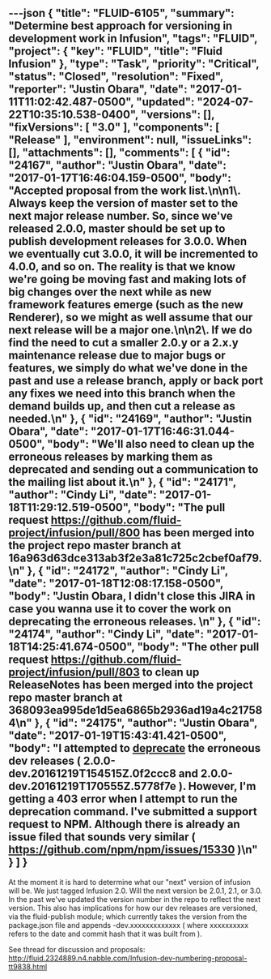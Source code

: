 ---json
{
  "title": "FLUID-6105",
  "summary": "Determine best approach for versioning in development work in Infusion",
  "tags": "FLUID",
  "project": {
    "key": "FLUID",
    "title": "Fluid Infusion"
  },
  "type": "Task",
  "priority": "Critical",
  "status": "Closed",
  "resolution": "Fixed",
  "reporter": "Justin Obara",
  "date": "2017-01-11T11:02:42.487-0500",
  "updated": "2024-07-22T10:35:10.538-0400",
  "versions": [],
  "fixVersions": [
    "3.0"
  ],
  "components": [
    "Release"
  ],
  "environment": null,
  "issueLinks": [],
  "attachments": [],
  "comments": [
    {
      "id": "24167",
      "author": "Justin Obara",
      "date": "2017-01-17T16:46:04.159-0500",
      "body": "Accepted proposal from the work list.\n\n1\\. Always keep the version of master set to the next major release number. So, since we've released 2.0.0, master should be set up to publish development releases for 3.0.0. When we eventually cut 3.0.0, it will be incremented to 4.0.0, and so on. The reality is that we know we're going be moving fast and making lots of big changes over the next while as new framework features emerge (such as the new Renderer), so we might as well assume that our next release will be a major one.\n\n2\\. If we do find the need to cut a smaller 2.0.y or a 2.x.y maintenance release due to major bugs or features, we simply do what we've done in the past and use a release branch, apply or back port any fixes we need into this branch when the demand builds up, and then cut a release as needed.\n"
    },
    {
      "id": "24169",
      "author": "Justin Obara",
      "date": "2017-01-17T16:46:31.044-0500",
      "body": "We'll also need to clean up the erroneous releases by marking them as deprecated and sending out a communication to the mailing list about it.\n"
    },
    {
      "id": "24171",
      "author": "Cindy Li",
      "date": "2017-01-18T11:29:12.519-0500",
      "body": "The pull request <https://github.com/fluid-project/infusion/pull/800> has been merged into the project repo master branch at 16a963d63dce313ab3f2e3a81c725c2cbef0af79.\n"
    },
    {
      "id": "24172",
      "author": "Cindy Li",
      "date": "2017-01-18T12:08:17.158-0500",
      "body": "Justin Obara, I didn't close this JIRA in case you wanna use it to cover the work on deprecating the erroneous releases.&#x20;\n"
    },
    {
      "id": "24174",
      "author": "Cindy Li",
      "date": "2017-01-18T14:25:41.674-0500",
      "body": "The other pull request <https://github.com/fluid-project/infusion/pull/803> to clean up ReleaseNotes has been merged into the project repo master branch at 368093ea995de1d5ea6865b2936ad19a4c217584\n"
    },
    {
      "id": "24175",
      "author": "Justin Obara",
      "date": "2017-01-19T15:43:41.421-0500",
      "body": "I attempted to [deprecate](https://docs.npmjs.com/cli/deprecate) the erroneous dev releases (  2.0.0-dev.20161219T154515Z.0f2ccc8 and 2.0.0-dev.20161219T170555Z.5778f7e ). However, I'm getting a 403 error when I attempt to run the deprecation command. I've submitted a support request to NPM. Although there is already an issue filed that sounds very similar ( <https://github.com/npm/npm/issues/15330> )\n"
    }
  ]
}
---
At the moment it is hard to determine what our "next" version of infusion will be. We just tagged Infusion 2.0. Will the next version be 2.0.1, 2.1, or 3.0. In the past we've updated the version number in the repo to reflect the next version. This also has implications for how our dev releases are versioned, via the fluid-publish module; which currently takes the version from the package.json file and appends -dev.xxxxxxxxxxxxx  ( where xxxxxxxxxx refers to the date and commit hash that it was built from ).&#x20;

See thread for discussion and proposals: <http://fluid.2324889.n4.nabble.com/Infusion-dev-numbering-proposal-tt9838.html>

        